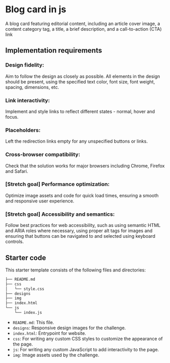 <!-- Use Ctrl/Cmd + Shift + V in VS Code to preview this Markdown file. -->

# Blog card in js

A blog card featuring editorial content, including an article cover image, a content category tag, a title, a brief description, and a call-to-action (CTA) link

## Implementation requirements

### Design fidelity:

Aim to follow the design as closely as possible. All elements in the design should be present, using the specified text color, font size, font weight, spacing, dimensions, etc.

### Link interactivity:

Implement and style links to reflect different states - normal, hover and focus.

### Placeholders:

Left the redirection links empty for any unspecified buttons or links.

### Cross-browser compatibility:

Check that the solution works for major browsers including Chrome, Firefox and Safari.

### [Stretch goal] Performance optimization:

Optimize image assets and code for quick load times, ensuring a smooth and responsive user experience.

### [Stretch goal] Accessibility and semantics:

Follow best practices for web accessibility, such as using semantic HTML and ARIA roles where necessary, using proper alt tags for images and ensuring that buttons can be navigated to and selected using keyboard controls.

## Starter code

This starter template consists of the following files and directories:

```bash
├── README.md
├── css
│   └── style.css
├── designs
├── img
├── index.html
└── js
    └── index.js
```

-   `README.md`: This file.
-   `designs`: Responsive design images for the challenge.
-   `index.html`: Entrypoint for  website.
-   `css`: For writing any custom CSS styles to customize the appearance of the page.
-   `js`: For writing any custom JavaScript to add interactivity to the page.
-   `img`: Image assets used by the challenge.
